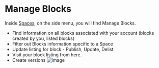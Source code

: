 # Manage Blocks

Inside [Spaces](https://docs.appblocks.com/docs/Spaces), on the side menu, you will find Manage Blocks.   

* Find information on all blocks associated with your account (blocks created by you, listed blocks)
* Filter out Blocks information specific to a Space
* Update listing for block - Publish, Update, Delist
* Visit your block listing from here.
* Create versions
![image](https://github.com/appblocks-hub/docs/assets/33730398/7c924820-7ae5-45eb-b979-df902ca7f35b)






